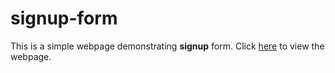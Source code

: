 # signup-form
This is a simple webpage demonstrating **signup** form. Click [here](https://codepen.io/shashiirk/full/JjGVWVo) to view the webpage.
